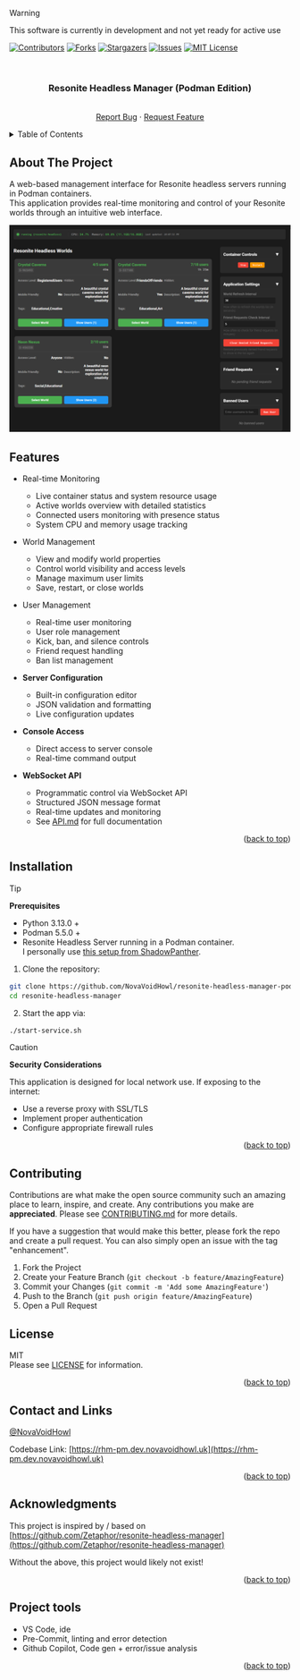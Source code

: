 <a name="readme-top"></a>

<!-- PROJECT SHIELDS -->

<!--
*** I'm using markdown "reference style" links for readability.
*** Reference links are enclosed in brackets [ ] instead of parentheses ( ).
*** See the bottom of this document for the declaration of the reference variables
*** for contributors-url, forks-url, etc. This is an optional, concise syntax you may use.
*** https://www.markdownguide.org/basic-syntax/#reference-style-links
-->

> [!WARNING]
> This software is currently in development and not yet ready for active use

[![Contributors][contributors-shield]][contributors-url] [![Forks][forks-shield]][forks-url]
[![Stargazers][stars-shield]][stars-url] [![Issues][issues-shield]][issues-url]
[![MIT License][license-shield]][license-url]

<br />
<div align="center">
<h3 align="center">Resonite Headless Manager (Podman Edition)</h3>

<p align="center">
    <br />
    <a href="https://github.com/NovaVoidHowl/resonite-headless-manager-podman/issues">Report Bug</a>
    ·
    <a href="https://github.com/NovaVoidHowl/resonite-headless-manager-podman/issues">Request Feature</a>
</p>
</div>

<!-- TABLE OF CONTENTS -->

<details>
  <summary>Table of Contents</summary>
  <ol>
    <li>
      <a href="#about-the-project">About The Project</a>
    </li>
    <li>
      <a href="#Features">About The Project</a>
    </li>
    <li>
      <a href="#Installation">About The Project</a>
    </li>
    <li><a href="#contributing">Contributing</a></li>
    <li><a href="#license">License</a></li>
    <li><a href="#contact-and-links">Contact and Links</a></li>
    <li><a href="#acknowledgments">Acknowledgments</a></li>
    <li><a href="#project-tools">Project tools</a></li>
  </ol>
</details>

<!-- ABOUT THE PROJECT -->

## About The Project

A web-based management interface for Resonite headless servers running in Podman containers.\
This application provides real-time monitoring and control of your Resonite worlds through an intuitive web interface.

![Web UI Screenshot](_repo_resources/ui_screenshot_1.PNG)

## Features

- Real-time Monitoring

  - Live container status and system resource usage
  - Active worlds overview with detailed statistics
  - Connected users monitoring with presence status
  - System CPU and memory usage tracking

- World Management

  - View and modify world properties
  - Control world visibility and access levels
  - Manage maximum user limits
  - Save, restart, or close worlds

- User Management

  - Real-time user monitoring
  - User role management
  - Kick, ban, and silence controls
  - Friend request handling
  - Ban list management

- **Server Configuration**

  - Built-in configuration editor
  - JSON validation and formatting
  - Live configuration updates

- **Console Access**

  - Direct access to server console
  - Real-time command output

- **WebSocket API**
  - Programmatic control via WebSocket API
  - Structured JSON message format
  - Real-time updates and monitoring
  - See [API.md](API.md) for full documentation

<p align="right">(<a href="#readme-top">back to top</a>)</p>

## Installation

> [!TIP]
> **Prerequisites**
>
> - Python 3.13.0 +
> - Podman 5.5.0 +
> - Resonite Headless Server running in a Podman container.\
>   I personally use [this setup from ShadowPanther](https://github.com/shadowpanther/resonite-headless).

1. Clone the repository:

```bash
git clone https://github.com/NovaVoidHowl/resonite-headless-manager-podman.git
cd resonite-headless-manager
```

2. Start the app via:

```bash
./start-service.sh
```

> [!CAUTION]
> **Security Considerations**
>
> This application is designed for local network use. If exposing to the internet:
>
> - Use a reverse proxy with SSL/TLS
> - Implement proper authentication
> - Configure appropriate firewall rules

<p align="right">(<a href="#readme-top">back to top</a>)</p>

<!-- CONTRIBUTING -->

## Contributing

Contributions are what make the open source community such an amazing place to learn, inspire, and create. Any
contributions you make are **appreciated**. Please see [CONTRIBUTING.md](CONTRIBUTING.md) for more details.

If you have a suggestion that would make this better, please fork the repo and create a pull request. You can also
simply open an issue with the tag "enhancement".

1. Fork the Project
2. Create your Feature Branch (`git checkout -b feature/AmazingFeature`)
3. Commit your Changes (`git commit -m 'Add some AmazingFeature'`)
4. Push to the Branch (`git push origin feature/AmazingFeature`)
5. Open a Pull Request

<!-- LICENSE -->

## License

MIT\
Please see [LICENSE](LICENSE) for information.

<p align="right">(<a href="#readme-top">back to top</a>)</p>

<!-- CONTACT -->

## Contact and Links

[@NovaVoidHowl](https://novavoidhowl.uk/)

Codebase Link: [https://rhm-pm.dev.novavoidhowl.uk](https://rhm-pm.dev.novavoidhowl.uk)

<p align="right">(<a href="#readme-top">back to top</a>)</p>

<!-- ACKNOWLEDGMENTS -->

## Acknowledgments

This project is inspired by / based on\
[https://github.com/Zetaphor/resonite-headless-manager](https://github.com/Zetaphor/resonite-headless-manager)

Without the above, this project would likely not exist!

<p align="right">(<a href="#readme-top">back to top</a>)</p>

<!-- PROJECT TOOLS -->

## Project tools

- VS Code, ide
- Pre-Commit, linting and error detection
- Github Copilot, Code gen + error/issue analysis

<p align="right">(<a href="#readme-top">back to top</a>)</p>

<!-- MARKDOWN LINKS & IMAGES -->

<!-- https://www.markdownguide.org/basic-syntax/#reference-style-links -->

[contributors-shield]: https://img.shields.io/github/contributors/NovaVoidHowl/resonite-headless-manager-podman.svg?style=plastic
[contributors-url]: https://github.com/NovaVoidHowl/resonite-headless-manager-podman/graphs/contributors
[forks-shield]: https://img.shields.io/github/forks/NovaVoidHowl/resonite-headless-manager-podman.svg?style=plastic
[forks-url]: https://github.com/NovaVoidHowl/resonite-headless-manager-podman/network/members
[issues-shield]: https://img.shields.io/github/issues/NovaVoidHowl/resonite-headless-manager-podman.svg?style=plastic
[issues-url]: https://github.com/NovaVoidHowl/resonite-headless-manager-podman/issues
[license-shield]: https://img.shields.io/badge/License-MIT-blue
[license-url]: https://github.com/NovaVoidHowl/resonite-headless-manager-podman/blob/main/LICENSE
[stars-shield]: https://img.shields.io/github/stars/NovaVoidHowl/resonite-headless-manager-podman.svg?style=plastic
[stars-url]: https://github.com/NovaVoidHowl/resonite-headless-manager-podman/stargazers
